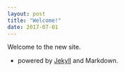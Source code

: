 ```yaml
---
layout: post
title: "Welcome!"
date: 2017-07-01
---
```


Welcome to the new site.
 - powered by [Jekyll](http://jekyllrb.com) and Markdown.
